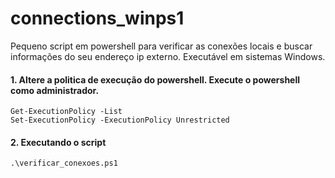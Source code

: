 # connections_winps1
Pequeno script em powershell para verificar as conexões locais e buscar informações do seu endereço ip externo. Executável em sistemas Windows.

<h4>1. Altere a politica de execução do powershell. Execute o powershell como administrador.</h4>

```
Get-ExecutionPolicy -List
Set-ExecutionPolicy -ExecutionPolicy Unrestricted
```

<h4>2. Executando o script</h4>

```
.\verificar_conexoes.ps1
```
